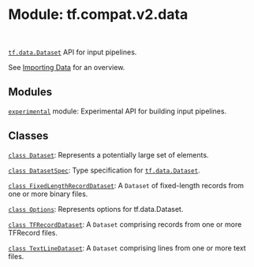 <div itemscope itemtype="http://developers.google.com/ReferenceObject">
<meta itemprop="name" content="tf.compat.v2.data" />
<meta itemprop="path" content="Stable" />
</div>

# Module: tf.compat.v2.data


<table class="tfo-notebook-buttons tfo-api" align="left">
</table>



<a href="../../../tf/data/Dataset.md"><code>tf.data.Dataset</code></a> API for input pipelines.


See [Importing Data](https://tensorflow.org/guide/data) for an overview.

## Modules

[`experimental`](../../../tf/compat/v2/data/experimental.md) module: Experimental API for building input pipelines.

## Classes

[`class Dataset`](../../../tf/data/Dataset.md): Represents a potentially large set of elements.

[`class DatasetSpec`](../../../tf/data/DatasetSpec.md): Type specification for <a href="../../../tf/data/Dataset.md"><code>tf.data.Dataset</code></a>.

[`class FixedLengthRecordDataset`](../../../tf/data/FixedLengthRecordDataset.md): A `Dataset` of fixed-length records from one or more binary files.

[`class Options`](../../../tf/data/Options.md): Represents options for tf.data.Dataset.

[`class TFRecordDataset`](../../../tf/data/TFRecordDataset.md): A `Dataset` comprising records from one or more TFRecord files.

[`class TextLineDataset`](../../../tf/data/TextLineDataset.md): A `Dataset` comprising lines from one or more text files.



